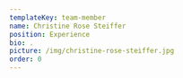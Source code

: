 ```yaml
---
templateKey: team-member
name: Christine Rose Steiffer
position: Experience
bio: .
picture: /img/christine-rose-steiffer.jpg
order: 0
---
```

